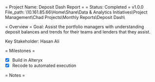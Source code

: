 = Project Name: Deposit Dash Report =
= Status: Completed =
v1.0.0 
File_path:
\\10.161.85.66\Home\Share\Data & Analytics Initiatives\Project Management\Chad Projects\Monthly Reports\Deposit Dash\


= Overview =
Goal: Assist the portfolio managers with understanding deposit balances and trends for their teams and lenders that they assist.
 
Key Stakeholder: Hasan Ali

= Milestones =
- [x] Build in Alteryx
- [x] Recode to automated execution

= Notes =

